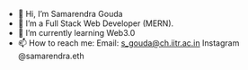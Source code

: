 - 👋 Hi, I’m Samarendra Gouda
- 👀 I’m a Full Stack Web Developer (MERN).
- 🌱 I’m currently learning Web3.0
- 📫 How to reach me:
        Email: s_gouda@ch.iitr.ac.in
        Instagram @samarendra.eth

<!---
samarendra18/samarendra18 is a ✨ special ✨ repository because its `README.md` (this file) appears on your GitHub profile.
You can click the Preview link to take a look at your changes.
--->

